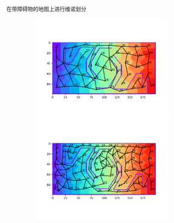 在带障碍物的地图上进行维诺划分




<div style="text-align: center;">
  <img src="https://github.com/zhaozijie2022/images/blob/master/voronoi-with-obstacles/p50.png" width="350px">
  <img src="https://github.com/zhaozijie2022/images/blob/master/voronoi-with-obstacles/p98.png" width="350px">
</div>
















